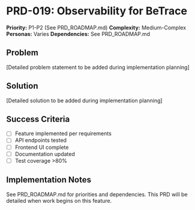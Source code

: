 # PRD-019: Observability for BeTrace

**Priority:** P1-P2 (See PRD_ROADMAP.md)
**Complexity:** Medium-Complex
**Personas:** Varies
**Dependencies:** See PRD_ROADMAP.md

## Problem

[Detailed problem statement to be added during implementation planning]

## Solution

[Detailed solution to be added during implementation planning]

## Success Criteria

- [ ] Feature implemented per requirements
- [ ] API endpoints tested
- [ ] Frontend UI complete
- [ ] Documentation updated
- [ ] Test coverage >80%

## Implementation Notes

See PRD_ROADMAP.md for priorities and dependencies.
This PRD will be detailed when work begins on this feature.

